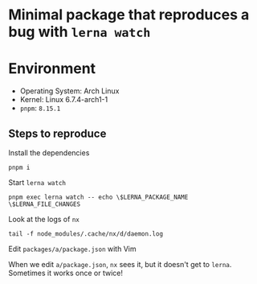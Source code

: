 # Minimal package that reproduces a bug with `lerna watch`


# Environment

* Operating System: Arch Linux
* Kernel: Linux 6.7.4-arch1-1
* `pnpm`: `8.15.1`


## Steps to reproduce

Install the dependencies

    pnpm i

Start `lerna watch`

    pnpm exec lerna watch -- echo \$LERNA_PACKAGE_NAME \$LERNA_FILE_CHANGES

Look at the logs of `nx`

    tail -f node_modules/.cache/nx/d/daemon.log

Edit `packages/a/package.json` with Vim


When we edit `a/package.json`, `nx` sees it, but it doesn't get to `lerna`. Sometimes it works once or twice!
